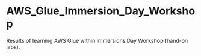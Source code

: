 # AWS_Glue_Immersion_Day_Workshop
Results of learning AWS Glue within Immersions Day Workshop (hand-on labs).
